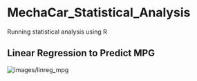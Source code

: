 # MechaCar_Statistical_Analysis
Running statistical analysis using R


## Linear Regression to Predict MPG

![images/linreg_mpg](linreg_mpg.png)
